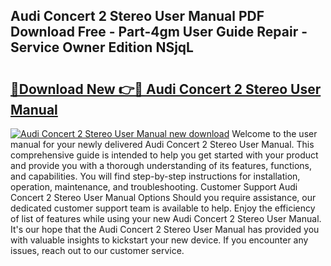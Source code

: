 ## Audi Concert 2 Stereo User Manual PDF Download Free - Part-4gm User Guide Repair - Service Owner Edition NSjqL

# <h2><a href="http://bc76876.oget.top/?id=Audi+Concert+2+Stereo+User+Manual">🔗Download New 👉🔴 Audi Concert 2 Stereo User Manual</a></h2>

[![Audi Concert 2 Stereo User Manual new download](https://i.imgur.com/5g1atiW.png)](http://bc76876.oget.top/?id=Audi+Concert+2+Stereo+User+Manual)
Welcome to the user manual for your newly delivered Audi Concert 2 Stereo User Manual. This comprehensive guide is intended to help you get started with your product and provide you with a thorough understanding of its features, functions, and capabilities. You will find step-by-step instructions for installation, operation, maintenance, and troubleshooting. Customer Support Audi Concert 2 Stereo User Manual Options Should you require assistance, our dedicated customer support team is available to help. Enjoy the efficiency of list of features while using your new Audi Concert 2 Stereo User Manual. It's our hope that the Audi Concert 2 Stereo User Manual has provided you with valuable insights to kickstart your new device. If you encounter any issues, reach out to our customer service.
